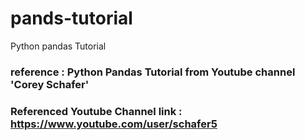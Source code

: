 # pands-tutorial
Python pandas Tutorial


### reference : Python Pandas Tutorial from Youtube channel 'Corey Schafer'
### Referenced Youtube Channel link : https://www.youtube.com/user/schafer5
